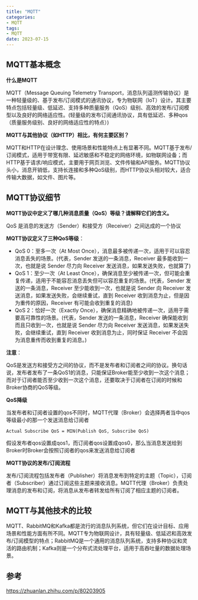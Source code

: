 ```yaml
---
title: "MQTT"
categories:
- MQTT
tags:
- MQTT
date: 2023-07-15
---
```


## MQTT基本概念
**什么是MQTT**

MQTT（Message Queuing Telemetry Transport，消息队列遥测传输协议）是一种轻量级的、基于发布/订阅模式的通讯协议，专为物联网（IoT）设计。其主要特点包括轻量级、低延迟、支持多种质量服务（QoS）级别、高效的发布/订阅模型以及良好的网络适应性。(轻量级的发布订阅通讯协议，具有低延迟、多种qos（质量服务级别、良好的网络适应性的特点）)

**MQTT与其他协议（如HTTP）相比，有何主要区别？**

MQTT和HTTP在设计理念、使用场景和性能特点上有显著不同。MQTT基于发布/订阅模式，适用于带宽有限、延迟敏感和不稳定的网络环境，如物联网设备；而HTTP基于请求/响应模式，主要用于网页浏览、文件传输和API服务。MQTT协议头小，消息开销低，支持长连接和多种QoS级别，而HTTP协议头相对较大，适合传输大数据，如文件、图片等。

## MQTT协议细节

**MQTT协议中定义了哪几种消息质量（QoS）等级？请解释它们的含义。**

QoS 是消息的发送方（Sender）和接受方（Receiver）之间达成的一个协议

**MQTT协议定义了三种QoS等级**：
- QoS 0：至多一次（At Most Once），消息最多被传递一次，适用于可以容忍消息丢失的场景。(代表，Sender 发送的一条消息，Receiver 最多能收到一次，也就是说 Sender 尽力向 Receiver 发送消息，如果发送失败，也就算了)
- QoS 1：至少一次（At Least Once），确保消息至少被传递一次，但可能会重复传递，适用于不能容忍消息丢失但可以容忍重复的场景。(代表，Sender 发送的一条消息，Receiver 至少能收到一次，也就是说 Sender 向 Receiver 发送消息，如果发送失败，会继续重试，直到 Receiver 收到消息为止，但是因为重传的原因，Receiver 有可能会收到重复的消息)
- QoS 2：恰好一次（Exactly Once），确保消息精确地被传递一次，适用于需要高可靠性的场景。(代表，Sender 发送的一条消息，Receiver 确保能收到而且只收到一次，也就是说 Sender 尽力向 Receiver 发送消息，如果发送失败，会继续重试，直到 Receiver 收到消息为止，同时保证 Receiver 不会因为消息重传而收到重复的消息。)

**注意**：

QoS是发送方和接受方之间的协议，而不是发布者和订阅者之间的协议。换句话说，发布者发布了一条QoS1的消息，只能保证Broker能至少收到一次这个消息；而对于订阅者能否至少收到一次这个消息，还要取决于订阅者在订阅的时候和Broker协商的QoS等级。

**QoS降级**

当发布者和订阅者设置的qos不同时，MQTT代理（Broker）会选择两者当中qos等级最小的那一个发送消息给订阅者
```
Actual Subscribe QoS = MIN(Publish QoS, Subscribe QoS)
```
假设发布者qos设置成qos1，而订阅者qos设置成qos0，那么当消息发送给到Broker时Broker会按照订阅者的qos来发送消息给订阅者


**MQTT协议的发布/订阅流程**

发布/订阅流程包括发布者（Publisher）将消息发布到特定的主题（Topic），订阅者（Subscriber）通过订阅这些主题来接收消息。MQTT代理（Broker）负责处理消息的发布和订阅，将消息从发布者转发给所有订阅了相应主题的订阅者。

## MQTT与其他技术的比较
MQTT、RabbitMQ和Kafka都是流行的消息队列系统，但它们在设计目标、应用场景和性能方面有所不同。MQTT专为物联网设计，具有轻量级、低延迟和高效发布/订阅模型的特点；RabbitMQ是一个通用的消息队列系统，支持多种协议和灵活的路由机制；Kafka则是一个分布式流处理平台，适用于高吞吐量的数据处理场景。

## 参考
https://zhuanlan.zhihu.com/p/80203905
